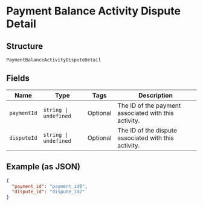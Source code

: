 
# Payment Balance Activity Dispute Detail

## Structure

`PaymentBalanceActivityDisputeDetail`

## Fields

| Name | Type | Tags | Description |
|  --- | --- | --- | --- |
| `paymentId` | `string \| undefined` | Optional | The ID of the payment associated with this activity. |
| `disputeId` | `string \| undefined` | Optional | The ID of the dispute associated with this activity. |

## Example (as JSON)

```json
{
  "payment_id": "payment_id0",
  "dispute_id": "dispute_id2"
}
```

